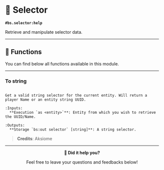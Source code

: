 # 📌 Selector

**`#bs.selector:help`**

Retrieve and manipulate selector data.

---

## 🔧 Functions

You can find below all functions available in this module.

---

### To string

```{function} #bs.selector:to_string

Get a valid string selector for the current entity. Will return a player Name or an entity string UUID.

:Inputs:
  **Execution `as <entity>`**: Entity from which you wish to retrieve the UUID/Name.

:Outputs:
  **Storage `bs:out selector` [string]**: A string selector.

```

> **Credits**: Aksiome

---

<div id="gs-comments" align=center>

**💬 Did it help you?**

Feel free to leave your questions and feedbacks below!

</div>
